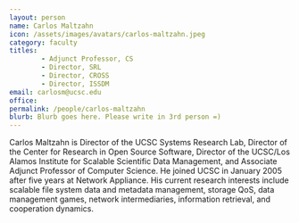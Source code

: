 ```yaml
---
layout: person
name: Carlos Maltzahn
icon: /assets/images/avatars/carlos-maltzahn.jpeg
category: faculty
titles: 
        - Adjunct Professor, CS 
        - Director, SRL 
        - Director, CROSS 
        - Director, ISSDM
email: carlosm@ucsc.edu
office:
permalink: /people/carlos-maltzahn
blurb: Blurb goes here. Please write in 3rd person =)
---
```


Carlos Maltzahn is Director of the UCSC Systems Research Lab, Director of the Center for 
Research in Open Source Software, Director of the UCSC/Los Alamos Institute for Scalable 
Scientific Data Management, and Associate Adjunct Professor of Computer Science. 
He joined UCSC in January 2005 after five years at Network Appliance. His current research
interests include scalable file system data and metadata management, storage QoS, data 
management games, network intermediaries, information retrieval, and cooperation dynamics.
  
